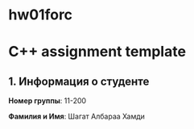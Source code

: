 # hw01forc
# C++ assignment template

## 1. Информация о студенте

**Номер группы**: 11-200

**Фамилия и Имя**: Шагат Албараа Хамди 
